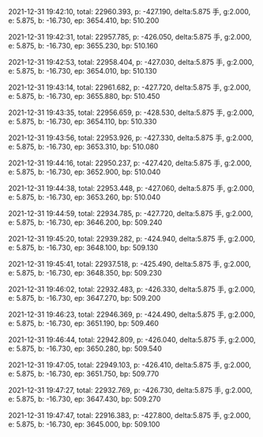 2021-12-31 19:42:10, total: 22960.393, p: -427.190, delta:5.875 手, g:2.000, e: 5.875, b: -16.730, ep: 3654.410, bp: 510.200

2021-12-31 19:42:31, total: 22957.785, p: -426.050, delta:5.875 手, g:2.000, e: 5.875, b: -16.730, ep: 3655.230, bp: 510.160

2021-12-31 19:42:53, total: 22958.404, p: -427.030, delta:5.875 手, g:2.000, e: 5.875, b: -16.730, ep: 3654.010, bp: 510.130

2021-12-31 19:43:14, total: 22961.682, p: -427.720, delta:5.875 手, g:2.000, e: 5.875, b: -16.730, ep: 3655.880, bp: 510.450

2021-12-31 19:43:35, total: 22956.659, p: -428.530, delta:5.875 手, g:2.000, e: 5.875, b: -16.730, ep: 3654.110, bp: 510.330

2021-12-31 19:43:56, total: 22953.926, p: -427.330, delta:5.875 手, g:2.000, e: 5.875, b: -16.730, ep: 3653.310, bp: 510.080

2021-12-31 19:44:16, total: 22950.237, p: -427.420, delta:5.875 手, g:2.000, e: 5.875, b: -16.730, ep: 3652.900, bp: 510.040

2021-12-31 19:44:38, total: 22953.448, p: -427.060, delta:5.875 手, g:2.000, e: 5.875, b: -16.730, ep: 3653.260, bp: 510.040

2021-12-31 19:44:59, total: 22934.785, p: -427.720, delta:5.875 手, g:2.000, e: 5.875, b: -16.730, ep: 3646.200, bp: 509.240

2021-12-31 19:45:20, total: 22939.282, p: -424.940, delta:5.875 手, g:2.000, e: 5.875, b: -16.730, ep: 3648.100, bp: 509.130

2021-12-31 19:45:41, total: 22937.518, p: -425.490, delta:5.875 手, g:2.000, e: 5.875, b: -16.730, ep: 3648.350, bp: 509.230

2021-12-31 19:46:02, total: 22932.483, p: -426.330, delta:5.875 手, g:2.000, e: 5.875, b: -16.730, ep: 3647.270, bp: 509.200

2021-12-31 19:46:23, total: 22946.369, p: -424.490, delta:5.875 手, g:2.000, e: 5.875, b: -16.730, ep: 3651.190, bp: 509.460

2021-12-31 19:46:44, total: 22942.809, p: -426.040, delta:5.875 手, g:2.000, e: 5.875, b: -16.730, ep: 3650.280, bp: 509.540

2021-12-31 19:47:05, total: 22949.103, p: -426.410, delta:5.875 手, g:2.000, e: 5.875, b: -16.730, ep: 3651.750, bp: 509.770

2021-12-31 19:47:27, total: 22932.769, p: -426.730, delta:5.875 手, g:2.000, e: 5.875, b: -16.730, ep: 3647.430, bp: 509.270

2021-12-31 19:47:47, total: 22916.383, p: -427.800, delta:5.875 手, g:2.000, e: 5.875, b: -16.730, ep: 3645.000, bp: 509.100